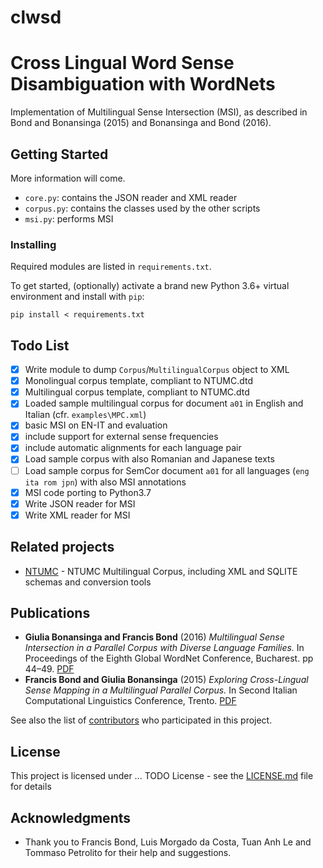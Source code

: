 # clwsd
# Cross Lingual Word Sense Disambiguation with WordNets

Implementation of Multilingual Sense Intersection (MSI), as described in Bond and Bonansinga (2015) and Bonansinga and Bond (2016).
## Getting Started

More information will come.

* ```core.py```: contains the JSON reader and XML reader 
* ```corpus.py```: contains the classes used by the other scripts
* ```msi.py```: performs MSI

### Installing

Required modules are listed in ```requirements.txt```. 

To get started, (optionally) activate a brand new Python 3.6+ virtual environment and install with ```pip```:

```
pip install < requirements.txt
```

## Todo List

- [x] Write module to dump ```Corpus```/```MultilingualCorpus``` object to XML 
- [x] Monolingual corpus template, compliant to NTUMC.dtd
- [x] Multilingual corpus template, compliant to NTUMC.dtd
- [x] Loaded sample multilingual corpus for document ```a01``` in English and Italian (cfr. ```examples\MPC.xml```)
- [x] basic MSI on EN-IT and evaluation
- [x] include support for external sense frequencies
- [x] include automatic alignments for each language pair
- [x] Load sample corpus with also Romanian and Japanese texts
- [ ] Load sample corpus for SemCor document ```a01``` for all languages (```eng ita rom jpn```) with also MSI annotations
- [x] MSI code porting to Python3.7
- [x] Write JSON reader for MSI
- [x] Write XML reader for MSI

## Related projects


* [NTUMC](https://github.com/lmorgadodacosta/NTUMC) - 
NTUMC Multilingual Corpus, including XML and SQLITE schemas and conversion tools


## Publications

* **Giulia Bonansinga and Francis Bond** (2016) *Multilingual Sense Intersection in a Parallel Corpus with Diverse Language Families.* 
In Proceedings of the Eighth Global WordNet Conference, Bucharest. pp 44–49. [PDF](http://gwc2016.racai.ro/proceedings.html)
* **Francis Bond and Giulia Bonansinga** (2015) *Exploring Cross-Lingual Sense Mapping in a Multilingual Parallel Corpus.* 
In Second Italian Computational Linguistics Conference, Trento. [PDF](http://compling.hss.ntu.edu.sg/pdf/2015-clic-exploring-xling.pdf)


See also the list of [contributors](https://github.com/jusing-es/clwsd/graphs/contributors) who participated in this project.

## License

This project is licensed under ... TODO License - see the [LICENSE.md](LICENSE.md) file for details

## Acknowledgments

* Thank you to Francis Bond, Luis Morgado da Costa, Tuan Anh Le and Tommaso Petrolito for their help and suggestions.

